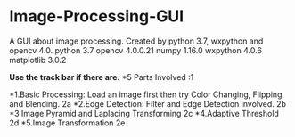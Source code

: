 # Image-Processing-GUI
A GUI about image processing. Created by python 3.7, wxpython and opencv 4.0.
python 3.7
opencv 4.0.0.21
numpy 1.16.0
wxpython 4.0.6
matplotlib 3.0.2
 
**Use the track bar if there are.**
*5 Parts Involved :1

 *1.Basic Processing: Load an image first then try Color Changing, Flipping and Blending. 2a
 *2.Edge Detection: Filter and Edge Detection involved. 2b
 *3.Image Pyramid and Laplacing Transforming 2c
 *4.Adaptive Threshold 2d
 *5.Image Transformation 2e
